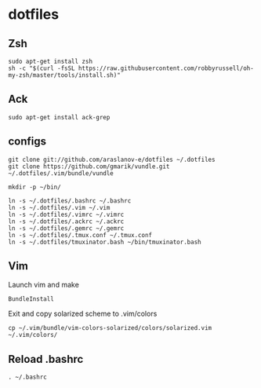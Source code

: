 # dotfiles

## Zsh

    sudo apt-get install zsh
    sh -c "$(curl -fsSL https://raw.githubusercontent.com/robbyrussell/oh-my-zsh/master/tools/install.sh)"

## Ack

    sudo apt-get install ack-grep

## configs

    git clone git://github.com/araslanov-e/dotfiles ~/.dotfiles
    git clone https://github.com/gmarik/vundle.git ~/.dotfiles/.vim/bundle/vundle

    mkdir -p ~/bin/

    ln -s ~/.dotfiles/.bashrc ~/.bashrc
    ln -s ~/.dotfiles/.vim ~/.vim
    ln -s ~/.dotfiles/.vimrc ~/.vimrc
    ln -s ~/.dotfiles/.ackrc ~/.ackrc
    ln -s ~/.dotfiles/.gemrc ~/.gemrc
    ln -s ~/.dotfiles/.tmux.conf ~/.tmux.conf
    ln -s ~/.dotfiles/tmuxinator.bash ~/bin/tmuxinator.bash

## Vim

Launch vim and make

    BundleInstall

Exit and copy solarized scheme to .vim/colors

    cp ~/.vim/bundle/vim-colors-solarized/colors/solarized.vim  ~/.vim/colors/

## Reload .bashrc

    . ~/.bashrc
